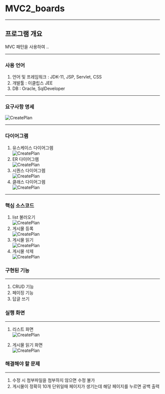 # MVC2_boards
***
## 프로그램 개요
MVC 패턴을 사용하여 ..

***
### 사용 언어
1. 언어 및 프레임워크 : JDK-11, JSP, Servlet, CSS
2. 개발툴 : 이클립스 JEE
3. DB : Oracle, SqlDeveloper

***
### 요구사항 명세<br/>
![CreatePlan](./img/require.png)

***
### 다이어그램<br/>
1. 유스케이스 다이어그렘<br/>
![CreatePlan](./img/usecase.png)
2. ER 다이어그렘<br/>
![CreatePlan](./img/erd.png)
3. 시퀀스 다이어그렘<br/>
![CreatePlan](./img/seq.png)
4. 클래스 다이어그렘<br/>
![CreatePlan](./img/class.png)

***
### 핵심 소스코드
1. list 불러오기 <br/>
![CreatePlan](./img/list.png)
2. 게시물 등록 <br/>
![CreatePlan](./img/add.png)
3. 게시물 읽기 <br/>
![CreatePlan](./img/view.png)
4. 게시물 삭제 <br/>
![CreatePlan](./img/remove.png)

### 구현된 기능
*** 
1. CRUD 기능
2. 페이징 기능
3. 답글 쓰기

### 실행 화면
***
1. 리스트 화면 <br />
![CreatePlan](./img/listarticles.png)

2. 게시물 읽기 화면 <br />
![CreatePlan](./img/viewarticle.png)

### 해결해야 할 문제
***
1. 수정 시 첨부파일을 첨부하지 않으면 수정 불가
2. 게시물이 정확히 10개 단위일때 페이지가 생기는데 해당 페이지를 누르면 공백 출력